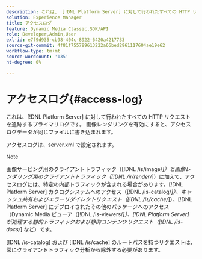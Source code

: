 ```yaml
---
description: これは、 [!DNL Platform Server] に対して行われたすべての HTTP リクエストを追跡するプライマリログです。 画像レンダリングを有効にすると、アクセスログデータが同じファイルに書き込まれます。
solution: Experience Manager
title: アクセスログ
feature: Dynamic Media Classic,SDK/API
role: Developer,Admin,User
exl-id: e7f9d935-cb98-404c-8922-6420a4217733
source-git-commit: 4f81f755789613222a66bed2961117604ae19e62
workflow-type: tm+mt
source-wordcount: '135'
ht-degree: 0%

---
```


# アクセスログ{#access-log}

これは、[!DNL Platform Server] に対して行われたすべての HTTP リクエストを追跡するプライマリログです。 画像レンダリングを有効にすると、アクセスログデータが同じファイルに書き込まれます。

アクセスログは、server.xml で設定されます。

>[!NOTE]
>
>画像サービング用のクライアントトラフィック（[!DNL /is/image/*]）と画像レンダリング用のクライアントトラフィック（[!DNL /ir/render/*]）に加えて、アクセスログには、特定の内部トラフィックが含まれる場合があります。[!DNL Platform Server] カタログシステムへのアクセス（[!DNL /is-catalog/*]）、キャッシュ共有およびエラーリダイレクトリクエスト（[!DNL /is/cache/*]）、[!DNL Platform Server] にデプロイされたその他のパッケージへのアクセス（Dynamic Media ビューア（[!DNL /is-viewers/*]）、[!DNL Platform Server] が処理する静的トラフィックおよび静的コンテンツリクエスト（[!DNL /is-docs/*] など）です。

[!DNL /is-catalog] および [!DNL /is/cache] のルートパスを持つリクエストは、常にクライアントトラフィック分析から除外する必要があります。
